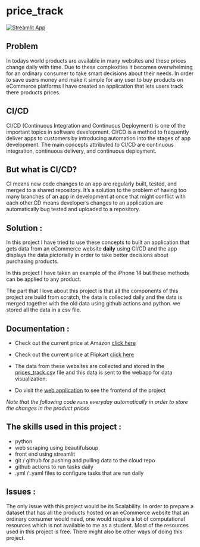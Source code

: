 # price_track

[![Streamlit App](https://static.streamlit.io/badges/streamlit_badge_black_white.svg)](https://mdarfan357-price-track-appstreamlit-app-tr1vmx.streamlit.app/)

## Problem 
In todays world products are available in many websites and these prices change daily with time. Due to these complexities it becomes overwhelming for an ordinary consumer to take smart decisions about their needs. In order to save users money and make it simple for any user to buy products on eCommerce platforms I have created an application that lets users track there products prices.


CI/CD
--------------- 

CI/CD (Continuous Integration and Continuous Deployment) is one of the important topics in software development. CI/CD is a method to frequently deliver apps to customers by introducing automation into the stages of app development. The main concepts attributed to CI/CD are continuous integration, continuous delivery, and continuous deployment.

## But what is CI/CD?
CI means new code changes to an app are regularly built, tested, and merged to a shared repository. It’s a solution to the problem of having too many branches of an app in development at once that might conflict with each other.CD means developer’s changes to an application are automatically bug tested and uploaded to a repository.


Solution :
--------------- 

In this project I have tried to use these concepts to built an application that gets data from an eCommerce website **daily** using CI/CD and the app displays the data pictorially in order to take better decisions about purchasing products. 

In this project I have taken an example of the iPhone 14 but these methods can be applied to any product.

The part that I love about this project is that all the components of this project are build from scratch, the data is collected daily and the data is merged together with the old data using github actions and python. we stored all the data in a csv file.


Documentation :
--------------- 
* Check out the current price at Amazon [click here](https://www.amazon.in/Apple-iPhone-14-256GB-Midnight/dp/B0BDJ6N5D6/ref=sr_1_11?crid=2GX239JVK66ZX&keywords=iphone+14&qid=1665371671&qu=eyJxc2MiOiI1LjM4IiwicXNhIjoiNS4xOSIsInFzcCI6IjMuMzcifQ%3D%3D&sprefix=iphone+1%2Caps%2C666&sr=8-11)

* Check out the current price at Flipkart [click here](https://www.flipkart.com/apple-iphone-14-midnight-256-gb/p/itmdb32e3c997112?pid=MOBGHWFH4H3MMRAA&lid=LSTMOBGHWFH4H3MMRAAO7KNHD&marketplace=FLIPKART&q=iphone+14&store=tyy%2F4io&srno=s_1_2&otracker=search&otracker1=search&fm=Search&iid=28412f92-2c72-4639-9c33-d56a23ce8398.MOBGHWFH4H3MMRAA.SEARCH&ppt=sp&ppn=sp&ssid=yhxuzzcrzk0000001665371510740&qH=860f3715b8db08cd)

* The data from these websites are collected and stored in the [prices_track.csv](../main/price_track.csv) file and this data is sent to the webapp for data visualization.

* Do visit the [web application](https://mdarfan357-price-track-appstreamlit-app-tr1vmx.streamlitapp.com/) to see the frontend of the project

*Note that the following code runs everyday automatically in order to store the changes in the product prices* 

The skills used in this project :
--------------- 
* python
* web scraping using beautifulsoup
* front end using streamlit 
* git / github for pushing and pulling data to the cloud repo
* github actions to run tasks daily 
* .yml / .yaml files to configure tasks that are run daily 

Issues :
---------------
The only issue with this project would be its Scalability. In order to prepare a dataset that has all the products hosted on an eCommerce website that an ordinary consumer would need, one would require a lot of computational resources which is not available to me as a student. Most of the resources used in this project is free.
There might also be other ways of doing this project.




